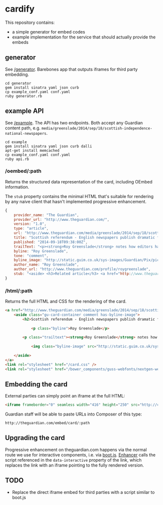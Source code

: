# cardify

This repository contains:

* a simple generator for embed codes
* example implementation for the service that should actually provide the embeds

## generator

See [/generator](https://github.com/cantlin/cardify/tree/master/generator). Barebones app that outputs iframes for third party embedding.

```
cd generator
gem install sinatra yaml json curb
cp example_conf.yaml conf.yaml
ruby generator.rb
```

## example API

See [/example](https://github.com/cantlin/cardify/tree/master/example). The API has two endpoints. Both accept any Guardian content path, e.g. ``media/greenslade/2014/sep/18/scottish-independence-national-newspapers``.

```
cd example
gem install sinatra yaml json curb dalli
apt-get install memcached
cp example_conf.yaml conf.yaml
ruby api.rb
```

### /oembed/:path

Returns the structured data representation of the card, including OEmbed information.

The ``stub`` property contains the minimal HTML that's suitable for rendering by any naive client that hasn't implemented progressive enhancement.

```javascript
{
	provider_name: "The Guardian",
	provider_url: "http://www.theguardian.com/",
	version: "1.0",
	type: "article",
	url: "http://www.theguardian.com/media/greenslade/2014/sep/18/scottish-independence-national-newspapers",
	title: "Scottish referendum - English newspapers publish dramatic front pages",
	published: "2014-09-18T09:38:00Z",
	trailText: "<p><strong>Roy Greenslade</strong> notes how editors have waved the flags in marking a historic day</p>",
	byline: "Roy Greenslade",
	tone: "comment",
	byline_image: "http://static.guim.co.uk/sys-images/Guardian/Pix/pictures/2014/3/13/1394733747830/RoyGreenslade.png",
	author_name: "Roy Greenslade",
	author_url: "http://www.theguardian.com/profile/roygreenslade",
	stub: "<aside> <h3>Related article</h3> <a href="http://www.theguardian.com/media/greenslade/2014/sep/18/scottish-independence-national-newspapers" data-canonical-url="http://theguardian.com/embed/card/" data-default-height="300" data-interactive="http://interactive.guim.co.uk/embed/iframe-wrapper/0.1/boot.js">Scottish referendum - English newspapers publish dramatic front pages</a> </aside>"
}
```

### /html/:path

Returns the full HTML and CSS for the rendering of the card.

```html
<a href="http://www.theguardian.com/media/greenslade/2014/sep/18/scottish-independence-national-newspapers" data-gu-card>
	<aside class="gu-card-container comment has-byline-image">
		<h2>Scottish referendum - English newspapers publish dramatic front pages</h2>
		
			<p class="byline">Roy Greenslade</p>
		
		<p class="trailtext"><strong>Roy Greenslade</strong> notes how editors have waved the flags in marking a historic day</p>
		
			<img class="byline-image" src="http://static.guim.co.uk/sys-images/Guardian/Pix/pictures/2014/3/13/1394733747830/RoyGreenslade.png">
		
	</aside>
</a>
<link rel="stylesheet" href="/card.css" />
<link rel="stylesheet" href="/bower_components/guss-webfonts/nextgen-webfonts.css" />
```

## Embedding the card

External parties can simply point an iframe at the full HTML:

```html
<iframe frameborder="0" seamless width="416" height="250" src="http://cantl.in:8080/html/media/greenslade/2014/sep/18/scottish-independence-national-newspapers"></iframe>
```

Guardian staff will be able to paste URLs into Composer of this type:

```
http://theguardian.com/embed/card/:path
```

## Upgrading the card

Progressive enhancement on theguardian.com happens via the normal route we use for interactive components, i.e. via [boot.js](http://interactive.guim.co.uk/embed/iframe-wrapper/0.1/boot.js). [Enhancer](https://github.com/guardian/enhancer/blob/master/enhancer.js) calls the script referenced in the ``data-interactive`` property of the link, which replaces the link with an iframe pointing to the fully rendered version.

## TODO

* Replace the direct iframe embed for third parties with a script similar to boot.js
